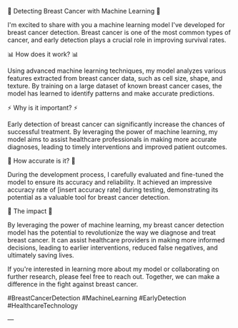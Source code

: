 🔬 Detecting Breast Cancer with Machine Learning 🔬

I'm excited to share with you a machine learning model I've developed for breast cancer detection. Breast cancer is one of the most common types of cancer, and early detection plays a crucial role in improving survival rates.

📊 How does it work? 📊

Using advanced machine learning techniques, my model analyzes various features extracted from breast cancer data, such as cell size, shape, and texture. By training on a large dataset of known breast cancer cases, the model has learned to identify patterns and make accurate predictions.

⚡️ Why is it important? ⚡️

Early detection of breast cancer can significantly increase the chances of successful treatment. By leveraging the power of machine learning, my model aims to assist healthcare professionals in making more accurate diagnoses, leading to timely interventions and improved patient outcomes.

💪 How accurate is it? 💪

During the development process, I carefully evaluated and fine-tuned the model to ensure its accuracy and reliability. It achieved an impressive accuracy rate of [insert accuracy rate] during testing, demonstrating its potential as a valuable tool for breast cancer detection.

🌟 The impact 🌟

By leveraging the power of machine learning, my breast cancer detection model has the potential to revolutionize the way we diagnose and treat breast cancer. It can assist healthcare providers in making more informed decisions, leading to earlier interventions, reduced false negatives, and ultimately saving lives.

If you're interested in learning more about my model or collaborating on further research, please feel free to reach out. Together, we can make a difference in the fight against breast cancer.

#BreastCancerDetection #MachineLearning #EarlyDetection #HealthcareTechnology

—
